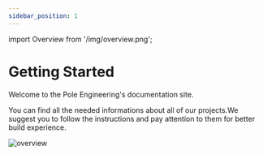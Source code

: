 ```yaml
---
sidebar_position: 1
---
```


import Overview from '/img/overview.png';

# Getting Started 
  Welcome to the Pole Engineering's documentation site.
 
  You can find all the needed informations about all of our projects.We suggest you to follow the instructions and pay attention to them for better build experience.

<div style={{textAlign: 'center'}}>
  <img src={Overview} alt="overview" style={{width: 700,
}}/>
</div>
